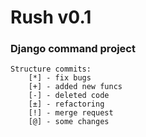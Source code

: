 # Rush v0.1

### Django command project

    Structure commits:
        [*] - fix bugs
        [+] - added new funcs
        [-] - deleted code
        [±] - refactoring 
        [!] - merge request
        [@] - some changes
